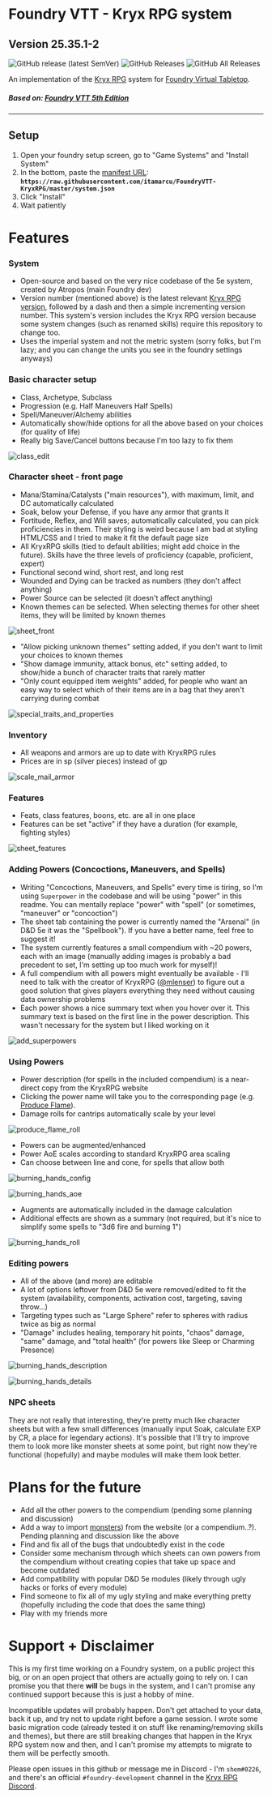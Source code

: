 # Foundry VTT - Kryx RPG system
## Version 25.35.1-2

![GitHub release (latest SemVer)](https://img.shields.io/github/v/release/itamarcu/FoundryVTT-KryxRPG?style=for-the-badge) 
![GitHub Releases](https://img.shields.io/github/downloads/itamarcu/FoundryVTT-KryxRPG/latest/total?style=for-the-badge) 
![GitHub All Releases](https://img.shields.io/github/downloads/itamarcu/FoundryVTT-KryxRPG/total?style=for-the-badge&label=Downloads+total)  

An implementation of the [Kryx RPG](https://www.kryxrpg.com/) system for [Foundry Virtual Tabletop](http://foundryvtt.com).

##### Based on: [Foundry VTT 5th Edition](https://gitlab.com/foundrynet/dnd5e)

---

## Setup

1. Open your foundry setup screen, go to "Game Systems" and "Install System"
2. In the bottom, paste the [manifest URL](https://raw.githubusercontent.com/itamarcu/FoundryVTT-KryxRPG/master/system.json): **`https://raw.githubusercontent.com/itamarcu/FoundryVTT-KryxRPG/master/system.json`**
3. Click "Install"
4. Wait patiently

# Features

### System

- Open-source and based on the very nice codebase of the 5e system, created by Atropos (main Foundry dev)
- Version number (mentioned above) is the latest relevant [Kryx RPG version](https://www.kryxrpg.com/changelog/2020), followed by a dash and then a simple incrementing version number. This system's version includes the Kryx RPG version because some system changes (such as renamed skills) require this repository to change too.
- Uses the imperial system and not the metric system (sorry folks, but I'm lazy; and you can change the units you see in the foundry settings anyways)

### Basic character setup
- Class, Archetype, Subclass
- Progression (e.g. Half Maneuvers Half Spells)
- Spell/Maneuver/Alchemy abilities
- Automatically show/hide options for all the above based on your choices (for quality of life)
- Really big Save/Cancel buttons because I'm too lazy to fix them

![class_edit](metadata/class_edit.gif)


### Character sheet - front page

- Mana/Stamina/Catalysts ("main resources"), with maximum, limit, and DC automatically calculated
- Soak, below your Defense, if you have any armor that grants it
- Fortitude, Reflex, and Will saves; automatically calculated, you can pick proficiencies in them. Their styling is weird because I am bad at styling HTML/CSS and I tried to make it fit the default page size
- All KryxRPG skills (tied to default abilities; might add choice in the future). Skills have the three levels of proficiency (capable, proficient, expert)
- Functional second wind, short rest, and long rest
- Wounded and Dying can be tracked as numbers (they don't affect anything)
- Power Source can be selected (it doesn't affect anything)
- Known themes can be selected. When selecting themes for other sheet items, they will be limited by known themes

![sheet_front](metadata/sheet_front.png)

- "Allow picking unknown themes" setting added, if you don't want to limit your choices to known themes
- "Show damage immunity, attack bonus, etc" setting added, to show/hide a bunch of character traits that rarely matter
- "Only count equipped item weights" added, for people who want an easy way to select which of their items are in a bag that they aren't carrying during combat

![special_traits_and_properties](metadata/special_traits_and_properties.png)

### Inventory

- All weapons and armors are up to date with KryxRPG rules
- Prices are in sp (silver pieces) instead of gp

![scale_mail_armor](metadata/scale_mail_armor.png)

### Features

- Feats, class features, boons, etc. are all in one place
- Features can be set "active" if they have a duration (for example, fighting styles) 

![sheet_features](metadata/sheet_features.png)

### Adding Powers (Concoctions, Maneuvers, and Spells)

- Writing "Concoctions, Maneuvers, and Spells" every time is tiring, so I'm using `Superpower` in the codebase and will be using "power" in this readme. You can mentally replace "power" with "spell" (or sometimes, "maneuver" or "concoction")
- The sheet tab containing the power is currently named the "Arsenal" (in D&D 5e it was the "Spellbook"). If you have a better name, feel free to suggest it!  
- The system currently features a small compendium with ~20 powers, each with an image (manually adding images is probably a bad precedent to set, I'm setting up too much work for myself)!
- A full compendium with all powers might eventually be available - I'll need to talk with the creator of KryxRPG ([@mlenser](https://github.com/mlenser)) to figure out a good solution that gives players everything they need without causing data ownership problems
- Each power shows a nice summary text when you hover over it. This summary text is based on the first line in the power description. This wasn't necessary for the system but I liked working on it

![add_superpowers](metadata/add_superpowers.gif)

### Using Powers

- Power description (for spells in the included compendium) is a near-direct copy from the KryxRPG website
- Clicking the power name will take you to the corresponding page (e.g. [Produce Flame](https://www.kryxrpg.com/spells/produce-flame)).
- Damage rolls for cantrips automatically scale by your level

![produce_flame_roll](metadata/produce_flame_roll.png)

- Powers can be augmented/enhanced
- Power AoE scales according to standard KryxRPG area scaling
- Can choose between line and cone, for spells that allow both

![burning_hands_config](metadata/burning_hands_config.png)

![burning_hands_aoe](metadata/burning_hands_aoe.png)

- Augments are automatically included in the damage calculation
- Additional effects are shown as a summary (not required, but it's nice to simplify some spells to "3d6 fire and burning 1")

![burning_hands_roll](metadata/burning_hands_roll.png)

### Editing powers

- All of the above (and more) are editable
- A lot of options leftover from D&D 5e were removed/edited to fit the system (availability, components, activation cost, targeting, saving throw...)
- Targeting types such as "Large Sphere" refer to spheres with radius twice as big as normal
- "Damage" includes healing, temporary hit points, "chaos" damage, "same" damage, and "total health" (for powers like Sleep or Charming Presence)

![burning_hands_description](metadata/burning_hands_description.png)

![burning_hands_details](metadata/burning_hands_details.png)

### NPC sheets

They are not really that interesting, they're pretty much like character sheets but with a few small differences (manually input Soak, calculate EXP by CR, a place for legendary actions). It's possible that I'll try to improve them to look more like monster sheets at some point, but right now they're functional (hopefully) and maybe modules will make them look better.

# Plans for the future

- Add all the other powers to the compendium (pending some planning and discussion)
- Add a way to import [monsters](https://www.kryxrpg.com/monsters)) from the website (or a compendium..?). Pending planning and discussion like the above
- Find and fix all of the bugs that undoubtedly exist in the code
- Consider some mechanism through which sheets can own powers from the compendium without creating copies that take up space and become outdated
- Add compatibility with popular D&D 5e modules (likely through ugly hacks or forks of every module)
- Find someone to fix all of my ugly styling and make everything pretty (hopefully including the code that does the same thing)
- Play with my friends more

# Support + Disclaimer

This is my first time working on a Foundry system, on a public project this big, or on an open project that others are actually going to rely on. I can promise you that there **will** be bugs in the system, and I can't promise any continued support because this is just a hobby of mine.

Incompatible updates will probably happen. Don't get attached to your data, back it up, and try not to update right before a game session. I wrote some basic migration code (already tested it on stuff like renaming/removing skills and themes), but there are still breaking changes that happen in the Kryx RPG system now and then, and I can't promise my attempts to migrate to them will be perfectly smooth. 

Please open issues in this github or message me in Discord - I'm `shem#0226`, and there's an official `#foundry-development` channel in the [Kryx RPG Discord](https://discord.gg/jP8byZF).